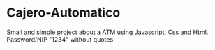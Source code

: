 # Cajero-Automatico
Small and simple project about a ATM using Javascript, Css and Html.
Password/NIP "1234" without quotes
